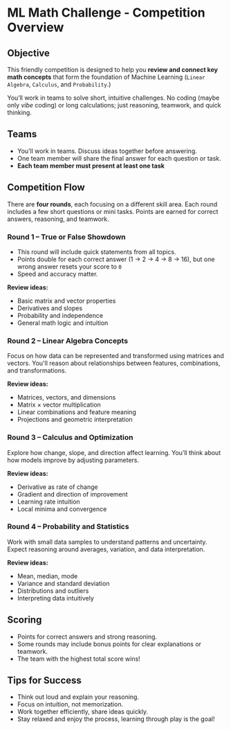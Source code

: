 # ML Math Challenge - Competition Overview

## Objective

This friendly competition is designed to help you **review and connect key math concepts** that form the foundation of Machine Learning (`Linear Algebra`, `Calculus`, and `Probability`.)

You’ll work in teams to solve short, intuitive challenges.
No coding (maybe only *vibe* coding) or long calculations; just reasoning, teamwork, and quick thinking.


## Teams

* You’ll work in teams. Discuss ideas together before answering.
* One team member will share the final answer for each question or task.
* **Each team member must present at least one task**

## Competition Flow

There are **four rounds**, each focusing on a different skill area.
Each round includes a few short questions or mini tasks.
Points are earned for correct answers, reasoning, and teamwork.

### Round 1 – True or False Showdown

- This round will include quick statements from all topics.
- Points double for each correct answer (1 → 2 → 4 → 8 → 16),
but one wrong answer resets your score to `0`
- Speed and accuracy matter.

**Review ideas:**

* Basic matrix and vector properties
* Derivatives and slopes
* Probability and independence
* General math logic and intuition


### Round 2 – Linear Algebra Concepts

Focus on how data can be represented and transformed using matrices and vectors.
You'll reason about relationships between features, combinations, and transformations.

**Review ideas:**

* Matrices, vectors, and dimensions
* Matrix × vector multiplication
* Linear combinations and feature meaning
* Projections and geometric interpretation

### Round 3 – Calculus and Optimization

Explore how change, slope, and direction affect learning.
You’ll think about how models improve by adjusting parameters.

**Review ideas:**

* Derivative as rate of change
* Gradient and direction of improvement
* Learning rate intuition
* Local minima and convergence


### Round 4 – Probability and Statistics

Work with small data samples to understand patterns and uncertainty.
Expect reasoning around averages, variation, and data interpretation.

**Review ideas:**

* Mean, median, mode
* Variance and standard deviation
* Distributions and outliers
* Interpreting data intuitively


## Scoring

* Points for correct answers and strong reasoning.
* Some rounds may include bonus points for clear explanations or teamwork.
* The team with the highest total score wins!


## Tips for Success

* Think out loud and explain your reasoning.
* Focus on intuition, not memorization.
* Work together efficiently, share ideas quickly.
* Stay relaxed and enjoy the process, learning through play is the goal!

